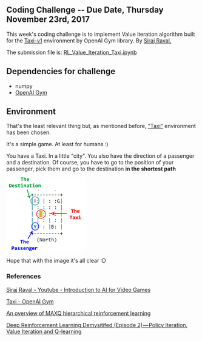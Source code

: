 ## Coding Challenge -- Due Date, Thursday November 23rd, 2017

This week's coding challenge is to implement Value iteration algorithm built for the <a href="https://gym.openai.com/envs/Taxi-v1/">Taxi-v1</a> environment by OpenAI Gym library. By <a href="https://github.com/llSourcell/AI_for_Video_Games_Syllabus">Siraj Raval.</a>

The submission file is: <a href="">RL_Value_Iteration_Taxi.ipynb</a>

## Dependencies for challenge

* numpy
* [OpenAI Gym](https://gym.openai.com/docs/)

## Environment

That's the least relevant thing but, as mentioned before, <a href="https://gym.openai.com/envs/Taxi-v1/">"Taxi"</a> environment has been chosen.

It's a simple game. At least for humans :) 

You have a Taxi. In a little "city". You also have the direction of a passenger and a destination. Of course, you have to go to the position of your passenger, pick them and go to the destination **in the shortest path**

<img src="src/TheTaxiGame.png">

Hope that with the image it's all clear :D

### References

[Siraj Raval - Youtube - Introduction to AI for Video Games](https://www.youtube.com/watch?v=i_McNBDP9Qs)

[Taxi - OpenAI Gym](https://gym.openai.com/envs/Taxi-v1/)

[An overview of MAXQ hierarchical reinforcement learning](https://link.springer.com/book/10.1007/3-540-44914-0#page=38)

[Deep Reinforcement Learning Demysitifed (Episode 2) — Policy Iteration, Value Iteration and Q-learning](https://medium.com/@m.alzantot/deep-reinforcement-learning-demysitifed-episode-2-policy-iteration-value-iteration-and-q-978f9e89ddaa)
